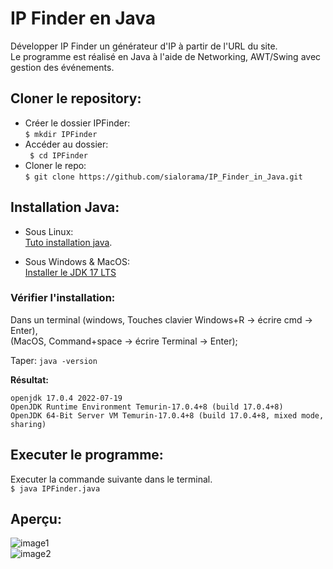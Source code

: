 # IP Finder en Java  

Développer IP Finder un générateur d'IP à partir de l'URL du site.  
Le programme est réalisé en Java à l'aide de Networking, AWT/Swing avec gestion des événements.  

## Cloner le repository:  

* Créer le dossier IPFinder:  
```$ mkdir IPFinder```  
* Accéder au dossier:  
``` $ cd IPFinder```  
* Cloner le repo:  
``` $ git clone https://github.com/sialorama/IP_Finder_in_Java.git ```  

## Installation Java:  

* Sous Linux:  
[Tuto installation java](https://linuxhint.com/install_java_linux_mint/).  

* Sous Windows & MacOS:  
[Installer le JDK 17 LTS](https://www.adoptium.net)  
  
### Vérifier l'installation:  
Dans un terminal (windows, Touches clavier Windows+R -> écrire cmd -> Enter),  
(MacOS, Command+space -> écrire Terminal -> Enter);  

Taper: ``` java -version ```  
  
  
**Résultat:**
```  
openjdk 17.0.4 2022-07-19  
OpenJDK Runtime Environment Temurin-17.0.4+8 (build 17.0.4+8)  
OpenJDK 64-Bit Server VM Temurin-17.0.4+8 (build 17.0.4+8, mixed mode, sharing)    

```

## Executer le programme:  
 
Executer la commande suivante dans le terminal.  
``` $ java IPFinder.java ```  

## Aperçu:  

![image1](./images/ipfinder1.png)  
![image2](./images/ipfinder2.png)  
